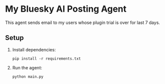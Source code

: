 # My Bluesky AI Posting Agent

This agent sends email to my users whose plugin trial is over for last 7 days.

## Setup

1. Install dependencies:

    `pip install -r requirements.txt`

3. Run the agent:

    `python main.py`
